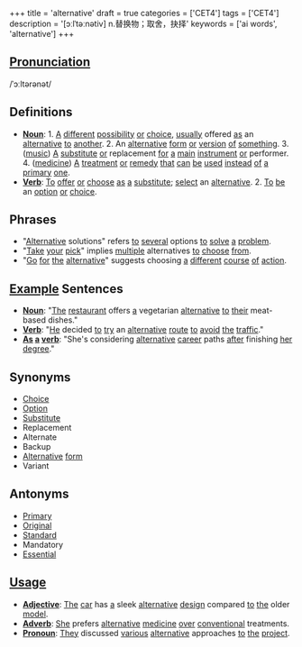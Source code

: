 +++
title = 'alternative'
draft = true
categories = ['CET4']
tags = ['CET4']
description = '[ɔːlˈtəːnətiv] n.替换物；取舍，抉择'
keywords = ['ai words', 'alternative']
+++

## [Pronunciation](/post/pronunciation/)
/ˈɔːltərənət/

## Definitions
- **[Noun](/post/noun/)**: 1. [A](/post/a/) [different](/post/different/) [possibility](/post/possibility/) [or](/post/or/) [choice](/post/choice/), [usually](/post/usually/) offered [as](/post/as/) an [alternative](/post/alternative/) [to](/post/to/) [another](/post/another/). 2. An [alternative](/post/alternative/) [form](/post/form/) [or](/post/or/) [version](/post/version/) [of](/post/of/) [something](/post/something/). 3. ([music](/post/music/)) [A](/post/a/) [substitute](/post/substitute/) [or](/post/or/) replacement [for](/post/for/) [a](/post/a/) [main](/post/main/) [instrument](/post/instrument/) [or](/post/or/) performer. 4. ([medicine](/post/medicine/)) [A](/post/a/) [treatment](/post/treatment/) [or](/post/or/) [remedy](/post/remedy/) [that](/post/that/) [can](/post/can/) [be](/post/be/) [used](/post/used/) [instead](/post/instead/) [of](/post/of/) [a](/post/a/) [primary](/post/primary/) [one](/post/one/).
- **[Verb](/post/verb/)**: [To](/post/to/) [offer](/post/offer/) [or](/post/or/) [choose](/post/choose/) [as](/post/as/) [a](/post/a/) [substitute](/post/substitute/); [select](/post/select/) an [alternative](/post/alternative/). 2. [To](/post/to/) [be](/post/be/) an [option](/post/option/) [or](/post/or/) [choice](/post/choice/).

## Phrases
- "[Alternative](/post/alternative/) solutions" refers [to](/post/to/) [several](/post/several/) options [to](/post/to/) [solve](/post/solve/) [a](/post/a/) [problem](/post/problem/).
- "[Take](/post/take/) [your](/post/your/) [pick](/post/pick/)" implies [multiple](/post/multiple/) alternatives [to](/post/to/) [choose](/post/choose/) [from](/post/from/).
- "[Go](/post/go/) [for](/post/for/) [the](/post/the/) [alternative](/post/alternative/)" suggests choosing [a](/post/a/) [different](/post/different/) [course](/post/course/) [of](/post/of/) [action](/post/action/).

## [Example](/post/example/) Sentences
- **[Noun](/post/noun/)**: "[The](/post/the/) [restaurant](/post/restaurant/) offers [a](/post/a/) vegetarian [alternative](/post/alternative/) [to](/post/to/) [their](/post/their/) meat-based dishes."
- **[Verb](/post/verb/)**: "[He](/post/he/) decided [to](/post/to/) [try](/post/try/) an [alternative](/post/alternative/) [route](/post/route/) [to](/post/to/) [avoid](/post/avoid/) [the](/post/the/) [traffic](/post/traffic/)."
- **[As](/post/as/) [a](/post/a/) [verb](/post/verb/)**: "She's considering [alternative](/post/alternative/) [career](/post/career/) paths [after](/post/after/) finishing [her](/post/her/) [degree](/post/degree/)."

## Synonyms
- [Choice](/post/choice/)
- [Option](/post/option/)
- [Substitute](/post/substitute/)
- Replacement
- Alternate
- Backup
- [Alternative](/post/alternative/) [form](/post/form/)
- Variant

## Antonyms
- [Primary](/post/primary/)
- [Original](/post/original/)
- [Standard](/post/standard/)
- Mandatory
- [Essential](/post/essential/)

## [Usage](/post/usage/)
- **[Adjective](/post/adjective/)**: [The](/post/the/) [car](/post/car/) has [a](/post/a/) sleek [alternative](/post/alternative/) [design](/post/design/) compared [to](/post/to/) [the](/post/the/) older [model](/post/model/).
- **[Adverb](/post/adverb/)**: [She](/post/she/) prefers [alternative](/post/alternative/) [medicine](/post/medicine/) [over](/post/over/) [conventional](/post/conventional/) treatments.
- **[Pronoun](/post/pronoun/)**: [They](/post/they/) discussed [various](/post/various/) [alternative](/post/alternative/) approaches [to](/post/to/) [the](/post/the/) [project](/post/project/).
